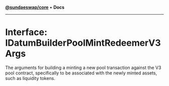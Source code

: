 [**@sundaeswap/core**](../../README.md) • **Docs**

***

# Interface: IDatumBuilderPoolMintRedeemerV3Args

The arguments for building a minting a new pool transaction against
the V3 pool contract, specifically to be associated with the
newly minted assets, such as liquidity tokens.
